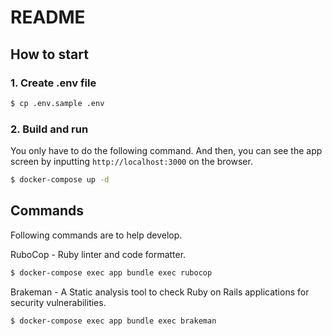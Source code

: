 # README

## How to start
### 1. Create .env file

```bash
$ cp .env.sample .env
```

### 2. Build and run
You only have to do the following command.
And then, you can see the app screen by inputting `http://localhost:3000` on the browser.

```bash
$ docker-compose up -d
```

## Commands
Following commands are to help develop.

RuboCop - Ruby linter and code formatter.

```bash
$ docker-compose exec app bundle exec rubocop
```

Brakeman - A Static analysis tool to check Ruby on Rails applications for security vulnerabilities.

```bash
$ docker-compose exec app bundle exec brakeman
```
